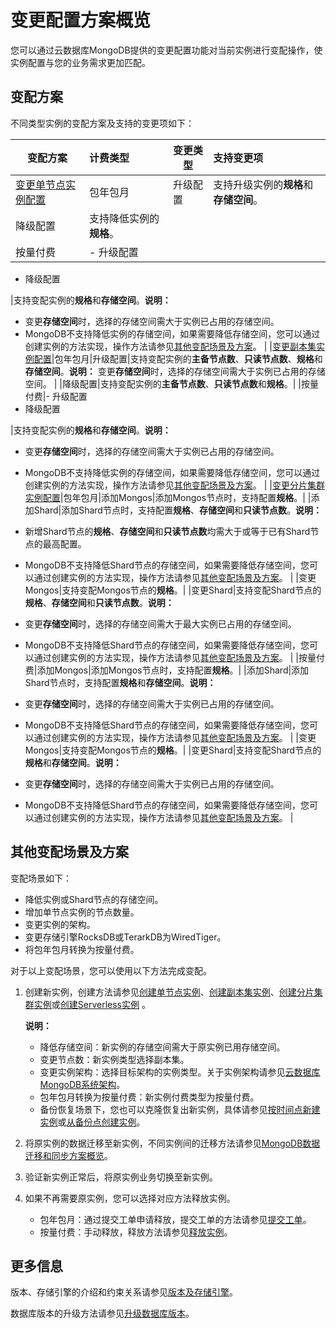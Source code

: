 # 变更配置方案概览

您可以通过云数据库MongoDB提供的变更配置功能对当前实例进行变配操作，使实例配置与您的业务需求更加匹配。

## 变配方案

不同类型实例的变配方案及支持的变更项如下：

|变配方案|计费类型|变更类型|支持变更项|
|----|:---|----|:----|
|[变更单节点实例配置](/cn.zh-CN/用户指南/实例管理/变更实例配置/变更单节点实例配置.md)|包年包月|升级配置|支持升级实例的**规格**和**存储空间**。|
|降级配置|支持降低实例的**规格**。|
|按量付费|-   升级配置
-   降级配置

|支持变配实例的**规格**和**存储空间**。**说明：**

-   变更**存储空间**时，选择的存储空间需大于实例已占用的存储空间。
-   MongoDB不支持降低实例的存储空间，如果需要降低存储空间，您可以通过创建实例的方法实现，操作方法请参见[其他变配场景及方案](/cn.zh-CN/用户指南/实例管理/变更实例配置/变更配置方案概览.md)。 |
|[变更副本集实例配置](/cn.zh-CN/用户指南/实例管理/变更实例配置/变更副本集实例配置.md)|包年包月|升级配置|支持变配实例的**主备节点数**、**只读节点数**、**规格**和**存储空间**。**说明：** 变更**存储空间**时，选择的存储空间需大于实例已占用的存储空间。 |
|降级配置|支持变配实例的**主备节点数**、**只读节点数**和**规格**。|
|按量付费|-   升级配置
-   降级配置

|支持变配实例的**规格**和**存储空间**。**说明：**

-   变更**存储空间**时，选择的存储空间需大于实例已占用的存储空间。
-   MongoDB不支持降低实例的存储空间，如果需要降低存储空间，您可以通过创建实例的方法实现，操作方法请参见[其他变配场景及方案](/cn.zh-CN/用户指南/实例管理/变更实例配置/变更配置方案概览.md)。 |
|[变更分片集群实例配置](/cn.zh-CN/用户指南/实例管理/变更实例配置/变更分片集群实例配置.md)|包年包月|添加Mongos|添加Mongos节点时，支持配置**规格**。|
|添加Shard|添加Shard节点时，支持配置**规格**、**存储空间**和**只读节点数**。**说明：**

-   新增Shard节点的**规格**、**存储空间**和**只读节点数**均需大于或等于已有Shard节点的最高配置。
-   MongoDB不支持降低Shard节点的存储空间，如果需要降低存储空间，您可以通过创建实例的方法实现，操作方法请参见[其他变配场景及方案](/cn.zh-CN/用户指南/实例管理/变更实例配置/变更配置方案概览.md)。 |
|变更Mongos|支持变配Mongos节点的**规格**。|
|变更Shard|支持变配Shard节点的**规格**、**存储空间**和**只读节点数**。**说明：**

-   变更**存储空间**时，选择的存储空间需大于最大实例已占用的存储空间。
-   MongoDB不支持降低Shard节点的存储空间，如果需要降低存储空间，您可以通过创建实例的方法实现，操作方法请参见[其他变配场景及方案](/cn.zh-CN/用户指南/实例管理/变更实例配置/变更配置方案概览.md)。 |
|按量付费|添加Mongos|添加Mongos节点时，支持配置**规格**。|
|添加Shard|添加Shard节点时，支持配置**规格**和**存储空间**。**说明：**

-   变更**存储空间**时，选择的存储空间需大于实例已占用的存储空间。
-   MongoDB不支持降低Shard节点的存储空间，如果需要降低存储空间，您可以通过创建实例的方法实现，操作方法请参见[其他变配场景及方案](/cn.zh-CN/用户指南/实例管理/变更实例配置/变更配置方案概览.md)。 |
|变更Mongos|支持变配Mongos节点的**规格**。|
|变更Shard|支持变配Shard节点的**规格**和**存储空间**。**说明：**

-   变更**存储空间**时，选择的存储空间需大于实例已占用的存储空间。
-   MongoDB不支持降低Shard节点的存储空间，如果需要降低存储空间，您可以通过创建实例的方法实现，操作方法请参见[其他变配场景及方案](/cn.zh-CN/用户指南/实例管理/变更实例配置/变更配置方案概览.md)。 |

## 其他变配场景及方案

变配场景如下：

-   降低实例或Shard节点的存储空间。
-   增加单节点实例的节点数量。
-   变更实例的架构。
-   变更存储引擎RocksDB或TerarkDB为WiredTiger。
-   将包年包月转换为按量付费。

对于以上变配场景，您可以使用以下方法完成变配。

1.  创建新实例，创建方法请参见[创建单节点实例](/cn.zh-CN/快速入门/创建实例/创建单节点实例.md)、[创建副本集实例](/cn.zh-CN/快速入门/创建实例/创建副本集实例.md)、[创建分片集群实例](/cn.zh-CN/快速入门/创建实例/创建分片集群实例.md)或[创建Serverless实例](/cn.zh-CN/快速入门/创建实例/创建Serverless实例.md) 。

    **说明：**

    -   降低存储空间：新实例的存储空间需大于原实例已用存储空间。
    -   变更节点数：新实例类型选择副本集。
    -   变更实例架构：选择目标架构的实例类型。关于实例架构请参见[云数据库MongoDB系统架构](/cn.zh-CN/产品简介/系统架构/云数据库MongoDB系统架构.md)。
    -   包年包月转换为按量付费：新实例付费类型为按量付费。
    -   备份恢复场景下，您也可以克隆恢复出新实例，具体请参见[按时间点新建实例](/cn.zh-CN/用户指南/数据恢复/按时间点新建实例.md)或[从备份点创建实例](/cn.zh-CN/用户指南/数据恢复/从备份点创建实例.md)。
2.  将原实例的数据迁移至新实例，不同实例间的迁移方法请参见[MongoDB数据迁移和同步方案概览](/cn.zh-CN/用户指南/数据迁移和同步/MongoDB数据迁移和同步方案概览.md)。
3.  验证新实例正常后，将原实例业务切换至新实例。
4.  如果不再需要原实例，您可以选择对应方法释放实例。
    -   包年包月：通过提交工单申请释放，提交工单的方法请参见[提交工单](https://selfservice.console.aliyun.com/ticket/createIndex)。
    -   按量付费：手动释放，释放方法请参见[释放实例](/cn.zh-CN/用户指南/实例管理/释放实例或节点.md)。

## 更多信息

版本、存储引擎的介绍和约束关系请参见[版本及存储引擎](/cn.zh-CN/产品简介/版本及存储引擎.md)。

数据库版本的升级方法请参见[升级数据库版本](/cn.zh-CN/用户指南/实例管理/数据库升级/升级数据库版本.md)。

